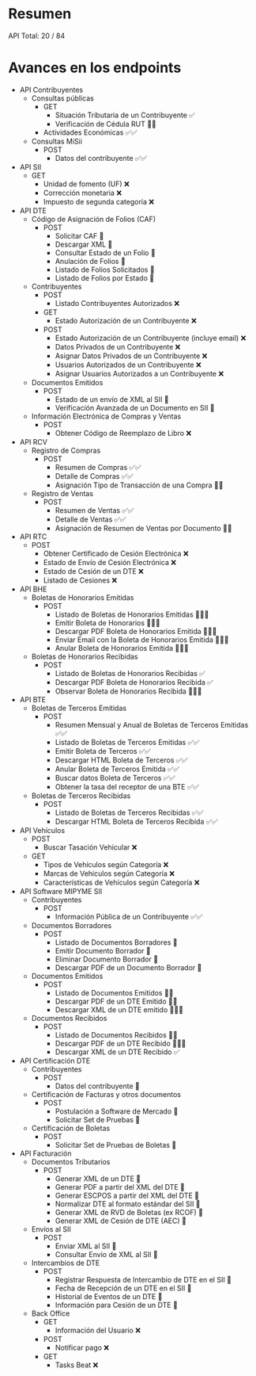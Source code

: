 # Resumen
API Total: 20 / 84

# Avances en los endpoints

- API Contribuyentes
	- Consultas públicas
		- GET
			- Situación Tributaria de un Contribuyente ✅
			- Verificación de Cédula RUT 🚧🚧
		- Actividades Económicas ✅✅
	- Consultas MiSii
		- POST
			- Datos del contribuyente ✅✅
- API SII
	- GET
		- Unidad de fomento (UF) ❌
		- Corrección monetaria ❌
		- Impuesto de segunda categoría ❌
- API DTE
	- Código de Asignación de Folios (CAF)
		- POST
			- Solicitar CAF 🚧
			- Descargar XML 🚧
			- Consultar Estado de un Folio 🚧
			- Anulación de Folios 🚧
			- Listado de Folios Solicitados 🚧
			- Listado de Folios por Estado 🚧
	- Contribuyentes
		- POST
			- Listado Contribuyentes Autorizados ❌
		- GET
			- Estado Autorización de un Contribuyente ❌
		- POST
			- Estado Autorización de un Contribuyente (incluye email) ❌
			- Datos Privados de un Contribuyente ❌
			- Asignar Datos Privados de un Contribuyente ❌
			- Usuarios Autorizados de un Contribuyente ❌
			- Asignar Usuarios Autorizados a un Contribuyente ❌
	- Documentos Emitidos
		- POST
			- Estado de un envío de XML al SII 🚧
			- Verificación Avanzada de un Documento en SII 🚧
	- Información Electrónica de Compras y Ventas
		- POST
			- Obtener Código de Reemplazo de Libro ❌
- API RCV
	- Registro de Compras
		- POST
			- Resumen de Compras ✅✅
			- Detalle de Compras ✅✅
			- Asignación Tipo de Transacción de una Compra 🚧🚧
	- Registro de Ventas
		- POST
			- Resumen de Ventas ✅✅
			- Detalle de Ventas ✅✅
			- Asignación de Resumen de Ventas por Documento 🚧🚧
- API RTC
	- POST
		- Obtener Certificado de Cesión Electrónica ❌
		- Estado de Envío de Cesión Electrónica ❌
		- Estado de Cesión de un DTE ❌
		- Listado de Cesiones ❌
- API BHE
	- Boletas de Honorarios Emitidas
		- POST
			- Listado de Boletas de Honorarios Emitidas 🚧🚧🚀
			- Emitir Boleta de Honorarios 🚧🚧🚀
			- Descargar PDF Boleta de Honorarios Emitida 🚧🚧🚀
			- Enviar Email con la Boleta de Honorarios Emitida 🚧🚧🚀
			- Anular Boleta de Honorarios Emitida 🚧🚧🚀
	- Boletas de Honorarios Recibidas
		- POST
			- Listado de Boletas de Honorarios Recibidas ✅
			- Descargar PDF Boleta de Honorarios Recibida ✅
			- Observar Boleta de Honorarios Recibida 🚧🚧🚀
- API BTE
	- Boletas de Terceros Emitidas
		- POST
			- Resumen Mensual y Anual de Boletas de Terceros Emitidas ✅✅
			- Listado de Boletas de Terceros Emitidas ✅✅
			- Emitir Boleta de Terceros ✅✅
			- Descargar HTML Boleta de Terceros ✅✅
			- Anular Boleta de Terceros Emitida ✅✅
			- Buscar datos Boleta de Terceros ✅✅
			- Obtener la tasa del receptor de una BTE ✅✅
	- Boletas de Terceros Recibidas
		- POST
			- Listado de Boletas de Terceros Recibidas ✅✅
			- Descargar HTML Boleta de Terceros Recibida ✅✅
- API Vehículos
	- POST
		- Buscar Tasación Vehicular ❌
	- GET
		- Tipos de Vehículos según Categoría ❌
		- Marcas de Vehículos según Categoría ❌
		- Características de Vehículos según Categoría ❌
- API Software MIPYME SII
	- Contribuyentes
		- POST
			- Información Pública de un Contribuyente ✅✅
	- Documentos Borradores
		- POST
			- Listado de Documentos Borradores 🚧
			- Emitir Documento Borrador 🚧
			- Eliminar Documento Borrador 🚧
			- Descargar PDF de un Documento Borrador 🚧
	- Documentos Emitidos
		- POST
			- Listado de Documentos Emitidos 🚧🚀
			- Descargar PDF de un DTE Emitido 🚧🚀
			- Descargar XML de un DTE emitido 🚧🚀🚀
	- Documentos Recibidos
		- POST
			- Listado de Documentos Recibidos 🚧🚀
			- Descargar PDF de un DTE Recibido 🚧🚧🚀
			- Descargar XML de un DTE Recibido ✅
- API Certificación DTE
	- Contribuyentes
		- POST
			- Datos del contribuyente 🚧
	- Certificación de Facturas y otros documentos
		- POST
			- Postulación a Software de Mercado 🚧
			- Solicitar Set de Pruebas 🚧
	- Certificación de Boletas
		- POST
			- Solicitar Set de Pruebas de Boletas 🚧
- API Facturación
	- Documentos Tributarios
		- POST
			- Generar XML de un DTE 🚧
			- Generar PDF a partir del XML del DTE 🚧
			- Generar ESCPOS a partir del XML del DTE 🚧
			- Normalizar DTE al formato estándar del SII 🚧
			- Generar XML de RVD de Boletas (ex RCOF) 🚧
			- Generar XML de Cesión de DTE (AEC) 🚧
	- Envíos al SII
		- POST
			- Enviar XML al SII 🚧
			- Consultar Envio de XML al SII 🚧
	- Intercambios de DTE
		- POST
			- Registrar Respuesta de Intercambio de DTE en el SII 🚧
			- Fecha de Recepción de un DTE en el SII 🚧
			- Historial de Eventos de un DTE 🚧
			- Información para Cesión de un DTE 🚧
	- Back Office
		- GET
			- Información del Usuario ❌
		- POST
			- Notificar pago ❌
		- GET
			- Tasks Beat ❌
